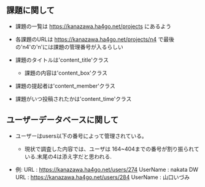 

## 課題に関して
- 課題の一覧は 
https://kanazawa.ha4go.net/projects
にあるよう

- 各課題のURLは
https://kanazawa.ha4go.net/projects/n4
で最後の'n4'の'n'には課題の管理番号が入るらしい

- 課題のタイトルは'content_title'クラス
    - 課題の内容は'content_box'クラス
- 課題の提起者は'content_member'クラス
- 課題がいつ投稿されたかは'content_time'クラス

## ユーザーデータベースに関して

- ユーザーはusers以下の番号によって管理されている。  
    - 現状で調査した内容では、ユーザは 164~404までの番号が割り振られている.末尾の4は添え字だと思われる.

- 例:
    URL : https://kanazawa.ha4go.net/users/274
    UserName : nakata DW
    URL : https://kanazawa.ha4go.net/users/284
    UserName : 山口いづみ
